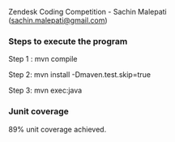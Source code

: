 Zendesk Coding Competition - Sachin Malepati (sachin.malepati@gmail.com)

### Steps to execute the program

Step 1 : mvn compile 

Step 2: mvn install -Dmaven.test.skip=true

Step 3: mvn exec:java

### Junit coverage

89% unit coverage achieved.